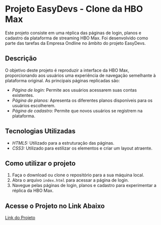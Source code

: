 # Projeto EasyDevs - Clone da HBO Max

Este projeto consiste em uma réplica das páginas de login, planos e cadastro da plataforma de streaming HBO Max. Foi desenvolvido como parte das tarefas da Empresa Ondline no âmbito do projeto EasyDevs.

## Descrição

O objetivo deste projeto é reproduzir a interface da HBO Max, proporcionando aos usuários uma experiência de navegação semelhante à plataforma original. As principais páginas replicadas são:

- *Página de login:* Permite aos usuários acessarem suas contas existentes.
- *Página de planos:* Apresenta os diferentes planos disponíveis para os usuários escolherem.
- *Página de cadastro:* Permite que novos usuários se registrem na plataforma.

## Tecnologias Utilizadas

- *HTML5:* Utilizado para a estruturação das páginas.
- *CSS3:* Utilizado para estilizar os elementos e criar um layout atraente.

## Como utilizar o projeto

1. Faça o download ou clone o repositório para a sua máquina local.
2. Abra o arquivo `index.html` para acessar a página de login.
3. Navegue pelas páginas de login, planos e cadastro para experimentar a réplica da HBO Max.

## Acesse o Projeto no Link Abaixo

[Link do Projeto](https://main--iridescent-cobbler-d6189b.netlify.app/)
